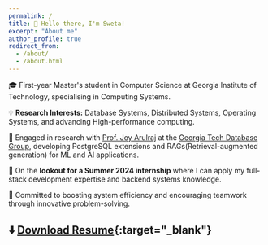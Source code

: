 ```yaml
---
permalink: /
title: 👋 Hello there, I'm Sweta!
excerpt: "About me"
author_profile: true
redirect_from: 
  - /about/
  - /about.html
---
```

  
   
   
🎓 First-year Master's student in Computer Science at Georgia Institute of Technology, specialising in Computing Systems.

💡 **Research Interests:** Database Systems, Distributed Systems, Operating Systems, and advancing High-performance computing.

🚀 Engaged in research with [Prof. Joy Arulraj](https://faculty.cc.gatech.edu/~jarulraj/) at the [Georgia Tech Database Group](https://db.cc.gatech.edu/), developing PostgreSQL extensions and RAGs(Retrieval-augmented generation) for ML and AI applications.

🌟 On the **lookout for a Summer 2024 internship** where I can apply my full-stack development expertise and backend systems knowledge.

🤝 Committed to boosting system efficiency and encouraging teamwork through innovative problem-solving.

## ⬇️  [ Download Resume](my_resume.pdf){:target="_blank"}